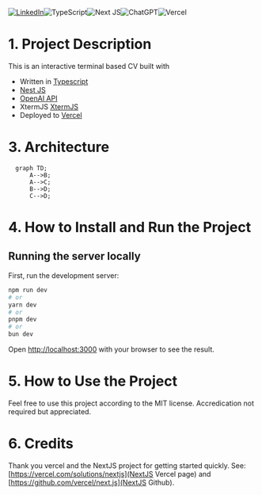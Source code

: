 <a href='https://www.linkedin.com/in/alexander-knips-45794240/' target="_blank"><img alt='LinkedIn' src='https://img.shields.io/badge/Alexander_Knips-100000?style=for-the-badge&logo=LinkedIn&logoColor=white&labelColor=0077B5&color=0077B5'/></a>![TypeScript](https://img.shields.io/badge/typescript-%23007ACC.svg?style=for-the-badge&logo=typescript&logoColor=white)![Next JS](https://img.shields.io/badge/Next-black?style=for-the-badge&logo=next.js&logoColor=white)![ChatGPT](https://img.shields.io/badge/chatGPT-74aa9c?style=for-the-badge&logo=openai&logoColor=white)<a href='https://xtermjs.org/' target="_blank"><img alt='' src='https://img.shields.io/badge/Xtermjs-100000?style=for-the-badge&logo=&logoColor=white&labelColor=649CBA&color=578EAA'/></a>![Vercel](https://img.shields.io/badge/vercel-%23000000.svg?style=for-the-badge&logo=vercel&logoColor=white)

# 1. Project Description
This is an interactive terminal based CV built with
- Written in [Typescript](https://www.typescriptlang.org/)
- [Nest JS](https://nextjs.org/)
- [OpenAI API](https://openai.com/product)
- XtermJS [XtermJS](https://xtermjs.org/)
- Deployed to [Vercel](https://vercel.com)

# 3. Architecture

```mermaid
  graph TD;
      A-->B;
      A-->C;
      B-->D;
      C-->D;
```

# 4. How to Install and Run the Project

## Running the server locally

First, run the development server:

```bash
npm run dev
# or
yarn dev
# or
pnpm dev
# or
bun dev
```

Open [http://localhost:3000](http://localhost:3000) with your browser to see the result.

# 5. How to Use the Project

Feel free to use this project according to the MIT license. Accredication not required but appreciated.

# 6. Credits

Thank you vercel and the NextJS project for getting started quickly. See: [https://vercel.com/solutions/nextjs](NextJS Vercel page) and [https://github.com/vercel/next.js](NextJS Github).
